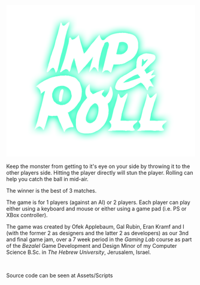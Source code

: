 ![](https://github.com/ereldebel/imp-and-roll/blob/main/Assets/Design/UI/UI%20Scenes/Title.png)

Keep the monster from getting to it's eye on your side by throwing it to the other players side.
Hitting the player directly will stun the player.
Rolling can help you catch the ball in mid-air.

The winner is the best of 3 matches.

The game is for 1 players (against an AI) or 2 players.
Each player can play either using a keyboard and mouse or either using a game pad (i.e. PS or XBox controller).

The game was created by Ofek Applebaum, Gal Rubin, Eran Kramf and I (with the former 2 as designers and the latter 2 as developers) as our 3nd and final game jam, over a 7 week period in the _Gaming Lab_ course as part of the _Bezalel_ Game Development and Design Minor of my Computer Science B.Sc. in _The Hebrew University_, Jerusalem, Israel.

<br>

Source code can be seen at Assets/Scripts

<br>
